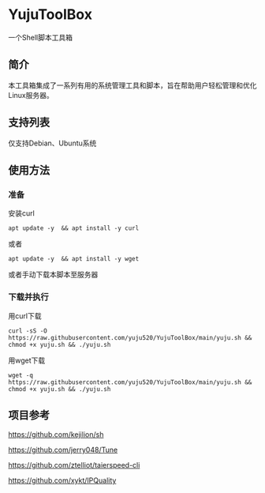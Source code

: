# YujuToolBox
一个Shell脚本工具箱

## 简介
本工具箱集成了一系列有用的系统管理工具和脚本，旨在帮助用户轻松管理和优化Linux服务器。

## 支持列表
仅支持Debian、Ubuntu系统

## 使用方法
### 准备
安装curl
```
apt update -y  && apt install -y curl
```
或者
```
apt update -y  && apt install -y wget
```

或者手动下载本脚本至服务器

### 下载并执行
用curl下载
```
curl -sS -O https://raw.githubusercontent.com/yuju520/YujuToolBox/main/yuju.sh && chmod +x yuju.sh && ./yuju.sh
```
用wget下载
```
wget -q https://raw.githubusercontent.com/yuju520/YujuToolBox/main/yuju.sh && chmod +x yuju.sh && ./yuju.sh
```

## 项目参考
https://github.com/kejilion/sh

https://github.com/jerry048/Tune

https://github.com/ztelliot/taierspeed-cli

https://github.com/xykt/IPQuality
